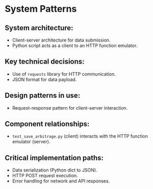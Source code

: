 # System Patterns

## System architecture:
- Client-server architecture for data submission.
- Python script acts as a client to an HTTP function emulator.

## Key technical decisions:
- Use of `requests` library for HTTP communication.
- JSON format for data payload.

## Design patterns in use:
- Request-response pattern for client-server interaction.

## Component relationships:
- `test_save_arbitrage.py` (client) interacts with the HTTP function emulator (server).

## Critical implementation paths:
- Data serialization (Python dict to JSON).
- HTTP POST request execution.
- Error handling for network and API responses.
